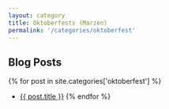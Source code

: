 ```yaml
---
layout: category
title: Oktoberfests (Marzen)
permalink: '/categories/oktoberfest'
---
```


## Blog Posts

{% for post in site.categories['oktoberfest'] %}
  * <a href="{{post.url}}"  target="_self">{{ post.title }}</a>
{% endfor %}
